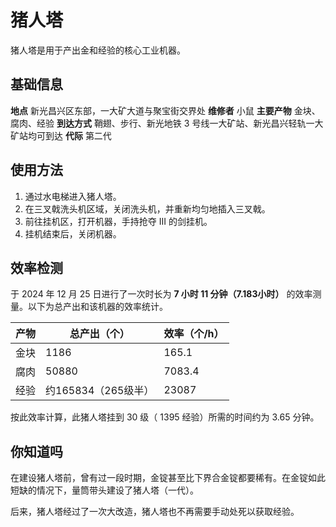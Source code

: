 # 猪人塔

猪人塔是用于产出金和经验的核心工业机器。

## 基础信息

**地点** 新光昌兴区东部，一大矿大道与聚宝街交界处
**维修者** 小鼠
**主要产物** 金块、腐肉、经验
**到达方式** 鞘翅、步行、新光地铁 3 号线一大矿站、新光昌兴轻轨一大矿站均可到达
**代际** 第二代

## 使用方法

1. 通过水电梯进入猪人塔。
2. 在三叉戟洗头机区域，关闭洗头机，并重新均匀地插入三叉戟。
3. 前往挂机区，打开机器，手持抢夺 III 的剑挂机。
4. 挂机结束后，关闭机器。

## 效率检测

于 2024 年 12 月 25 日进行了一次时长为 **7 小时 11 分钟（7.183小时）** 的效率测量。以下为总产出和该机器的效率统计。

| 产物 | 总产出（个） | 效率（个/h） |
| --- | --- | --- |
| 金块 | 1186 | 165.1 |
| 腐肉 | 50880 | 7083.4 |
| 经验 | 约165834（265级半） | 23087 |

按此效率计算，此猪人塔挂到 30 级（ 1395 经验）所需的时间约为 3.65 分钟。

## 你知道吗

在建设猪人塔前，曾有过一段时期，金锭甚至比下界合金锭都要稀有。在金锭如此短缺的情况下，量筒带头建设了猪人塔（一代）。

后来，猪人塔经过了一次大改造，猪人塔也不再需要手动处死以获取经验。
